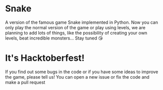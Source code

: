 # Snake 
A version of the famous game Snake implemented in Python. 
Now you can only play the normal version of the game or play using levels, we are planning to add lots of things, like the possibility of creating your own levels, beat incredible monsters... Stay tuned 😘

# It's Hacktoberfest!

If you find out some bugs in the code or if you have some ideas to improve the game, please tell us! You can open a new issue or fix the code and make a pull request
